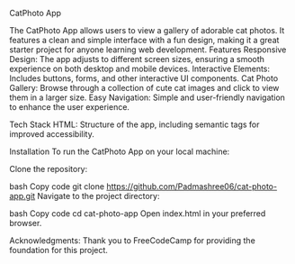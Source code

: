 CatPhoto App

The CatPhoto App allows users to view a gallery of adorable cat photos. It features a clean and simple interface with a fun design, making it a great starter project for anyone learning web development.
Features
Responsive Design: The app adjusts to different screen sizes, ensuring a smooth experience on both desktop and mobile devices.
Interactive Elements: Includes buttons, forms, and other interactive UI components.
Cat Photo Gallery: Browse through a collection of cute cat images and click to view them in a larger size.
Easy Navigation: Simple and user-friendly navigation to enhance the user experience.

Tech Stack
HTML: Structure of the app, including semantic tags for improved accessibility.

Installation
To run the CatPhoto App on your local machine:

Clone the repository:

bash
Copy code
git clone https://github.com/Padmashree06/cat-photo-app.git
Navigate to the project directory:

bash
Copy code
cd cat-photo-app
Open index.html in your preferred browser.

Acknowledgments:
Thank you to FreeCodeCamp for providing the foundation for this project.
